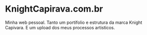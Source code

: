 # KnightCapirava.com.br

 Minha web pessoal.
 Tanto um portifolio e estrutura da marca Knight Capivara.
 E um upload dos meus processos artisticos.
